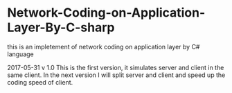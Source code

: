 # Network-Coding-on-Application-Layer-By-C-sharp
this is an impletement of network coding on application layer by C# language

2017-05-31
v 1.0
This is the first version, it simulates server and client in the same client. In the next version I will split server and client and speed up the coding speed of client.
